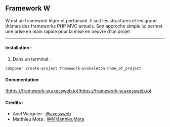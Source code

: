 ## Framework W

W est un framework léger et perfomant. Il suit les structures et les grand thèmes des frameworks PHP MVC actuels.
Son approche simple lui permet une prise en main rapide pour la mise en oeuvre d'un projet

---

#### Installation :

1. Dans un terminal : 

  ```
  composer create-project framework-w/skeleton name_of_project
  ```

#### Documentation

[https://framework-w.axessweb.io](https://framework-w.axessweb.io)


#### Crédits :
* Axel Wargnier : [@axessweb](https://github.com/axessweb)
* Matthieu Mota : [@@MatthieuMota](https://github.com/MatthieuMota)